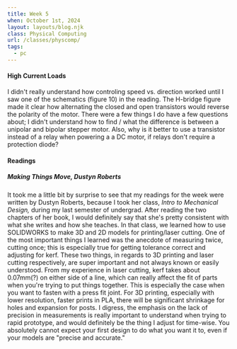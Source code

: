 ```yaml
---
title: Week 5
when: October 1st, 2024
layout: layouts/blog.njk
class: Physical Computing
url: /classes/physcomp/
tags:
  - pc
---
```


#### High Current Loads

I didn't really understand how controling speed vs. direction worked until I saw one of the schematics (figure 10) in the reading. The H-bridge
figure made it clear how alternating the closed and open transistors would reverse the polarity of the motor. There were a few things
I do have a few questions about; I didn't understand how to find / what the difference is between a unipolar and bipolar stepper motor. Also, why 
is it better to use a transistor instead of a relay when powering a a DC motor, if relays don't require a protection diode?

#### Readings

##### <i>Making Things Move,</i> Dustyn Roberts

It took me a little bit by surprise to see that my readings for the week were written by Dustyn Roberts, because I took her class, <i>Intro to Mechanical Design,</i>
during my last semester of undergrad. After reading the two chapters of her book, I would definitely say that she's pretty consistent with what she writes and how she teaches. 
In that class, we learned how to use SOLIDWORKS to make 3D and 2D models for printing/laser cutting. One of the most important things I learned was the anecdote of measuring twice, cutting once; this
is especially true for getting tolerance correct and adjusting for kerf. These two things, in regards to 3D printing and laser cutting respectively, are super important and not 
always known or easily understood. From my experience in laser cutting, kerf takes about 0.07mm(?) on either side of a line, which can really affect the fit of parts when you're trying to put things 
together. This is especially the case when you want to fasten with a press fit joint. For 3D printing, especially with lower resolution, faster prints in PLA, there will be significant shrinkage for holes 
and expansion for posts. I digress, the emphasis on the lack of precision in measurements is really important to understand when trying to rapid prototype, and would definitely be the thing I adjust for time-wise. 
You absolutely cannot expect your first design to do what you want it to, even if your models are "precise and accurate."



